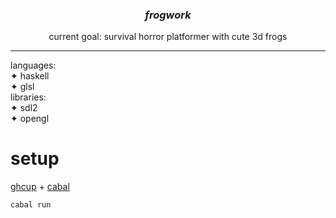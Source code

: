 <center>
    <h3><em>frogwork</em></h3>
    current goal: survival horror platformer with cute 3d frogs
</center>

---

languages: <br>
✦ haskell<br>
✦ glsl<br>
libraries:<br>
✦ sdl2<br>
✦ opengl<br>

# setup

[ghcup](https://www.haskell.org/ghcup/) + [cabal](https://www.haskell.org/cabal/)
```sh
cabal run
```